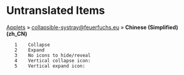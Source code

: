# Untranslated Items
[Applets](../../../README.md) &#187; [collapsible-systray@feuerfuchs.eu](../README.md) &#187; **Chinese (Simplified) (zh_CN)**

       1	Collapse
       2	Expand
       3	No icons to hide/reveal
       4	Vertical collapse icon: 
       5	Vertical expand icon: 
